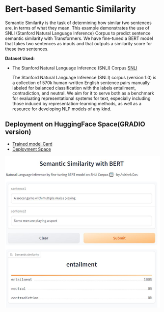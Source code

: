 # Bert-based Semantic Similarity
Semantic Similarity is the task of determining how similar
two sentences are, in terms of what they mean.
This example demonstrates the use of SNLI (Stanford Natural Language Inference) Corpus
to predict sentence semantic similarity with Transformers.
We have fine-tuned a BERT model that takes two sentences as inputs
and that outputs a similarity score for these two sentences.

**Dataset Used:**
- The Stanford Natural Language Inference (SNLI) Corpus [SNLI](https://nlp.stanford.edu/projects/snli/)

  The Stanford Natural Language Inference (SNLI) corpus (version 1.0) is a collection of 570k human-written English sentence pairs manually labeled for balanced classification with the labels entailment, contradiction, and neutral. We aim for it to serve both as a benchmark for evaluating representational systems for text, especially including those induced by representation-learning methods, as well as a resource for developing NLP models of any kind.

## Deployment on HuggingFace Space(GRADIO version)

- [Trained model Card](https://huggingface.co/avishek-018/bert-semantic-similarity)
- [Deployment Space](https://avishek-018-bert-semantic-similarity.hf.space)
  
<a href="https://avishek-018-bert-semantic-similarity.hf.space"> 
  <img src = "./images/deploy_snap.JPG">
</a>
